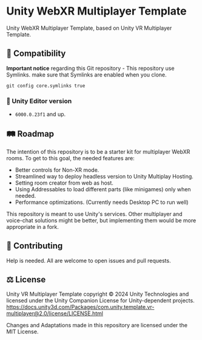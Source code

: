 # Unity WebXR Multiplayer Template
Unity WebXR Multiplayer Template, based on Unity VR Multiplayer Template.

## 🧩 Compatibility

**Important notice** regarding this Git repository - This repository use Symlinks. make sure that Symlinks are enabled when you clone.

`git config core.symlinks true`

### 📝 Unity Editor version

* `6000.0.23f1` and up.

## 🛤️ Roadmap

The intention of this repository is to be a starter kit for multiplayer WebXR rooms. To get to this goal, the needed features are:

- Better controls for Non-XR mode.
- Streamlined way to deploy headless version to Unity Multiplay Hosting.
- Setting room creator from web as host.
- Using Addressables to load different parts (like minigames) only when needed.
- Performance optimizations. (Currently needs Desktop PC to run well)

This repository is meant to use Unity's services. Other multiplayer and voice-chat solutions might be better, but implementing them would be more appropriate in a fork.

## 🤝 Contributing

Help is needed. All are welcome to open issues and pull requests.

## ⚖️ License

Unity VR Multiplayer Template copyright © 2024 Unity Technologies and licensed under the Unity Companion License for Unity-dependent projects.
https://docs.unity3d.com/Packages/com.unity.template.vr-multiplayer@2.0/license/LICENSE.html

Changes and Adaptations made in this repository are licensed under the MIT License.
